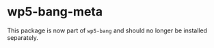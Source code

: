 # wp5-bang-meta

This package is now part of `wp5-bang` and should no longer be installed separately.